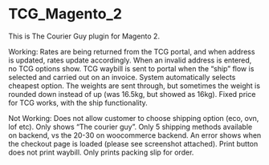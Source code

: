 # TCG_Magento_2
This is The Courier Guy plugin for Magento 2.

Working:
Rates are being returned from the TCG portal, and when address is updated, rates update accordingly.
When an invalid address is entered, no TCG options show.
TCG waybill is sent to portal when the “ship” flow is selected and carried out on an invoice.
System automatically selects cheapest option.
The weights are sent through, but sometimes the weight is rounded down instead of up (was 16.5kg, but showed as 16kg).
Fixed price for TCG works, with the ship functionality.

Not Working:
Does not allow customer to choose shipping option (eco, ovn, lof etc). Only shows “The courier guy”. 
Only 5 shipping methods available on backend, vs the 20-30 on woocommerce backend.
An error shows when the checkout page is loaded (please see screenshot attached).
Print button does not print waybill. Only prints packing slip for order.